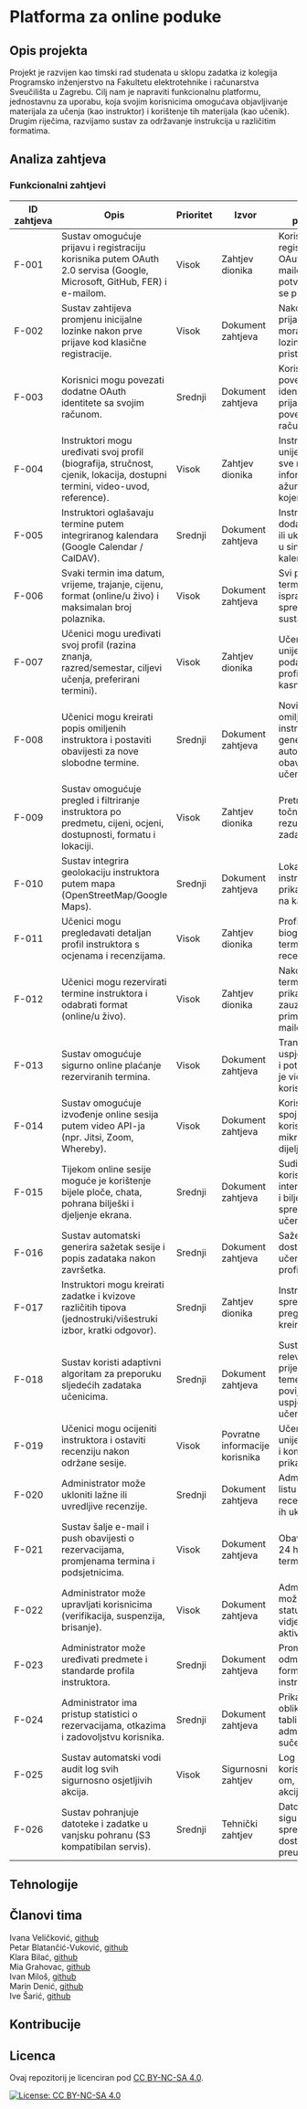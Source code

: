 # Platforma za online poduke
## Opis projekta 
Projekt je razvijen kao timski rad studenata u sklopu zadatka iz kolegija Programsko inženjerstvo na Fakultetu elektrotehnike i računarstva Sveučilišta u Zagrebu.
Cilj nam je napraviti funkcionalnu platformu, jednostavnu za uporabu, koja svojim korisnicima omogućava objavljivanje materijala za učenja (kao instruktor) i korištenje tih materijala (kao učenik). Drugim riječima, razvijamo sustav za održavanje instrukcija u različitim formatima.
## Analiza zahtjeva

### Funkcionalni zahtjevi
| ID zahtjeva | Opis                                                                                          | Prioritet | Izvor                     | Kriteriji prihvaćanja                                                                                         |
|-------------|-----------------------------------------------------------------------------------------------|-----------|---------------------------|---------------------------------------------------------------------------------------------------------------|
| F-001       | Sustav omogućuje prijavu i registraciju korisnika putem OAuth 2.0 servisa (Google, Microsoft, GitHub, FER) i e-mailom.     | Visok     | Zahtjev dionika                | Korisnik se može registrirati putem OAuth-a ili e-mailom, primiti potvrdu i uspješno se prijaviti. |
| F-002       | Sustav zahtijeva promjenu inicijalne lozinke nakon prve prijave kod klasične registracije.                                 | Visok     | Dokument zahtjeva              | Nakon prve prijave korisnik mora promijeniti lozinku prije pristupa profilu.                       |
| F-003       | Korisnici mogu povezati dodatne OAuth identitete sa svojim računom.                                                        | Srednji   | Dokument zahtjeva              | Korisnik uspješno povezuje novi identitet i može se prijaviti bilo kojim povezanim računom.        |
| F-004       | Instruktori mogu uređivati svoj profil (biografija, stručnost, cjenik, lokacija, dostupni termini, video-uvod, reference). | Visok     | Zahtjev dionika                | Instruktor može unijeti i spremiti sve navedene informacije te ih ažurirati u bilo kojem trenutku. |
| F-005       | Instruktori oglašavaju termine putem integriranog kalendara (Google Calendar / CalDAV).                                    | Srednji   | Dokument zahtjeva              | Instruktor može dodati, promijeniti ili ukloniti termine u sinkroniziranom kalendaru.              |
| F-006       | Svaki termin ima datum, vrijeme, trajanje, cijenu, format (online/u živo) i maksimalan broj polaznika.                     | Visok     | Dokument zahtjeva              | Svi podaci o terminu su vidljivi i ispravno spremljeni u sustav.                                   |
| F-007       | Učenici mogu uređivati svoj profil (razina znanja, razred/semestar, ciljevi učenja, preferirani termini).                  | Visok     | Zahtjev dionika                | Učenik može unijeti i spremiti podatke o svom profilu te ih kasnije ažurirati.                     |
| F-008       | Učenici mogu kreirati popis omiljenih instruktora i postaviti obavijesti za nove slobodne termine.                         | Srednji   | Dokument zahtjeva              | Novi termini omiljenih instruktora generiraju automatske obavijesti učeniku.                       |
| F-009       | Sustav omogućuje pregled i filtriranje instruktora po predmetu, cijeni, ocjeni, dostupnosti, formatu i lokaciji.           | Visok     | Zahtjev dionika                | Pretraga vraća točne i ažurirane rezultate prema zadanim filtrima.                                 |
| F-010       | Sustav integrira geolokaciju instruktora putem mapa (OpenStreetMap/Google Maps).                                           | Srednji   | Dokument zahtjeva              | Lokacija instruktora prikazuje se točno na karti.                                                  |
| F-011       | Učenici mogu pregledavati detaljan profil instruktora s ocjenama i recenzijama.                                            | Visok     | Zahtjev dionika                | Profil prikazuje biografiju, cijenu, termine, ocjene i recenzije.                                  |
| F-012       | Učenici mogu rezervirati termine instruktora i odabrati format (online/u živo).                                            | Visok     | Zahtjev dionika                | Nakon rezervacije termin se prikazuje kao zauzet i korisnik prima potvrdu e-mailom.                |
| F-013       | Sustav omogućuje sigurno online plaćanje rezerviranih termina.                                                             | Visok     | Dokument zahtjeva              | Transakcija se uspješno izvršava i potvrda plaćanja je vidljiva korisniku.                         |
| F-014       | Sustav omogućuje izvođenje online sesija putem video API-ja (npr. Jitsi, Zoom, Whereby).                                   | Visok     | Dokument zahtjeva              | Korisnici se mogu spojiti na sesiju, koristiti kameru, mikrofon, chat i dijeljenje ekrana.         |
| F-015       | Tijekom online sesije moguće je korištenje bijele ploče, chata, pohrana bilješki i djeljenje ekrana.                                                | Srednji   | Dokument zahtjeva              | Sudionici mogu koristiti interaktivnu ploču i bilješke se spremaju u profil učenika.               |
| F-016       | Sustav automatski generira sažetak sesije i popis zadataka nakon završetka.                                                | Srednji   | Dokument zahtjeva              | Sažetak i zadaci dostupni su učeniku unutar profila.                                               |
| F-017       | Instruktori mogu kreirati zadatke i kvizove različitih tipova (jednostruki/višestruki izbor, kratki odgovor).              | Srednji   | Zahtjev dionika                | Instruktor može spremiti i pregledati kreirane zadatke.                                            |
| F-018       | Sustav koristi adaptivni algoritam za preporuku sljedećih zadataka učenicima.                                              | Srednji   | Dokument zahtjeva              | Sustav generira relevantne prijedloge temeljem povijesne uspješnosti učenika.                      |
| F-019       | Učenici mogu ocijeniti instruktora i ostaviti recenziju nakon održane sesije.                                              | Visok     | Povratne informacije korisnika | Učenik može unijeti ocjenu 1–5 i komentar, koji se prikazuju javno.                                |
| F-020       | Administrator može ukloniti lažne ili uvredljive recenzije.                                                                | Srednji   | Dokument zahtjeva              | Administrator vidi listu prijavljenih recenzija i može ih ukloniti.                                |
| F-021       | Sustav šalje e-mail i push obavijesti o rezervacijama, promjenama termina i podsjetnicima.                                 | Visok     | Dokument zahtjeva              | Obavijesti se šalju 24 h i 1 h prije termina.                                                      |
| F-022       | Administrator može upravljati korisnicima (verifikacija, suspenzija, brisanje).                                            | Visok     | Dokument zahtjeva              | Administrator može promijeniti status korisnika i vidjeti povijest aktivnosti.                     |
| F-023       | Administrator može uređivati predmete i standarde profila instruktora.                                                     | Srednji   | Dokument zahtjeva              | Promjene su odmah vidljive u formama za instruktore.                                               |
| F-024       | Administrator ima pristup statistici o rezervacijama, otkazima i zadovoljstvu korisnika.                                   | Srednji   | Dokument zahtjeva              | Prikaz statistike u obliku grafikona i tablica u administratorskom sučelju.                        |
| F-025       | Sustav automatski vodi audit log svih sigurnosno osjetljivih akcija.                                                       | Visok     | Sigurnosni zahtjev             | Log se bilježi s korisničkim ID-om, vremenom i akcijom.                                            |
| F-026       | Sustav pohranjuje datoteke i zadatke u vanjsku pohranu (S3 kompatibilan servis).                                           | Srednji   | Tehnički zahtjev               | Datoteke su sigurno spremljene i dostupne za preuzimanje.                                          |
                 

## Tehnologije
## Članovi tima
Ivana Veličković, [github](https://github.com/IvanaVelickovic)  
Petar Blatančić-Vuković, [github](https://github.com/PetarBV)  
Klara Bilać, [github](https://github.com/klarabilac)      
Mia Grahovac, [github](https://github.com/Mia-Grahovac)  
Ivan Miloš, [github](https://github.com/ivan-milos)  
Marin Denić, [github](https://github.com/denabena)  
Ive Šarić, [github](https://github.com/Ive-Saric)  
## Kontribucije
## Licenca
Ovaj repozitorij je licenciran pod [CC BY-NC-SA 4.0](https://creativecommons.org/licenses/by-nc-sa/4.0/).

[![License: CC BY-NC-SA 4.0](https://licensebuttons.net/l/by-nc-sa/4.0/88x31.png)](https://creativecommons.org/licenses/by-nc-sa/4.0/)
